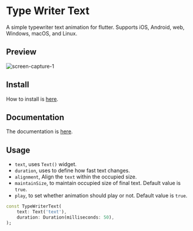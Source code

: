 # Type Writer Text
A simple typewriter text animation for flutter. Supports iOS, Android, web, Windows, macOS, and Linux.

## Preview
![screen-capture-_1_](https://user-images.githubusercontent.com/45191605/162557654-6e98d7be-e198-4089-bc13-6b52f7e4a6e2.gif)
## Install
How to install is <a href='https://pub.dev/packages/typewritertext/install'>here</a>.
## Documentation
The documentation is <a href='https://pub.dev/documentation/typewritertext/latest/typewritertext/typewritertext-library.html'>here</a>.
## Usage
* `text`, uses `Text()` widget.<br>
* `duration`, uses to define how fast text changes.<br>
* `alignment`, Align the `text` within the occupied size.<br>
* `maintainSize`, to maintain occupied size of final text. Default value is `true`.<br>
* `play`, to set whether animation should play or not. Default value is `true`.

```dart
const TypeWriterText(
    text: Text('text'), 
    duration: Duration(milliseconds: 50),
);
``` 
